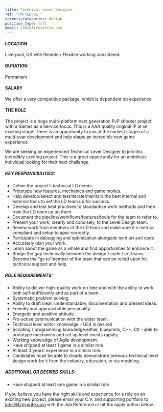 ```yaml
---
title: Technical Lever Designer
ref: "PN-TLD-01 "
careers/categories: design
position_type: full
email: jobs@firesprite.com
---
```

#### **LOCATION**

Liverpool, UK with Remote / Flexible working considered.

#### DURATION

Permanent

#### SALARY

We offer a very competitive package, which is dependent on experience

#### THE ROLE

The project is a huge multi-platform next generation PvP shooter project with a Games as a Service focus. This is a AAA quality original IP at an exciting stage! There is an opportunity to join at the earliest stages of a multi-year development and help shape an incredible new game experience. 

We are seeking an experienced Technical Level Designer to join this incredibly exciting project. This is a great opportunity for an ambitious individual looking for their next challenge. 

##### **KEY RESPONSIBILITIES:**

* Define the project’s technical LD needs.
* Prototype new features, mechanics and game modes.
* Help develop/select and test/iterate/maintain the best internal and external tools to set the LD team up for success.
* Develop and test best practises to standardise work methods and then train the LD team up on them.
* Document the pipeline/workflows/features/tools for the team to refer to.
* Present your work, clearly and concisely, to the Level Design team.
* Review work from members of the LD team and make sure it`s metrics compliant and setup to spec correctly.
* Participate in debugging and optimization alongside tech art and code.
* Accurately plan your work.
* Learn about the game as a whole and find opportunities to enhance it.
* Bridge the gap technically between the design / code / art teams. Become the “go to”member of the team that can be relied upon for technical support and help.



##### **ROLE REQUIREMENTS:**

* Ability to deliver high-quality work on time and with the ability to work both self-sufficiently and as part of a team.
* Systematic problem solving.
* Ability to draft clear, understandable, documentation and present ideas.
* Friendly and approachable personality.
* Energetic and positive attitude.
* Pro-active communication with the wider team.
* Technical level editor knowledge - UE4 is desired
* Scripting / programming knowledge:either, blueprints, C++, C# - able to prototype mechanics and set up level events rapidly.
* Working knowledge of Agile development.
* Have shipped at least 1 game in a similar role
* At least 3 years’ experience in a similar role.
* Candidates must be able to clearly demonstrate previous technical level design work-be it from the industry, education, or via modding.



##### **ADDITIONAL OR DESIRED SKILLS:**

* Have shipped at least one game in a similar role

If you believe you have the right skills and experience for a role on an exciting new project, please email your C.V. and supporting portfolio to [jobs@firesprite.com](mailto:jobs@firesprite.com) with the Job Reference or hit the apply button below.